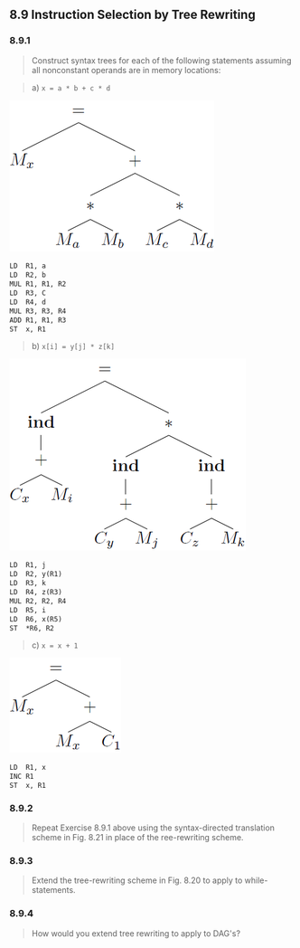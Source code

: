 ## 8.9 Instruction Selection by Tree Rewriting

### 8.9.1

> Construct syntax trees for each of the following statements assuming all nonconstant operands are in memory locations:

> a) `x = a * b + c * d`

![](./img/8.9.1.a.png)

```
LD  R1, a
LD  R2, b
MUL R1, R1, R2
LD  R3, C
LD  R4, d
MUL R3, R3, R4
ADD R1, R1, R3
ST  x, R1
```

> b) `x[i] = y[j] * z[k]`

![](./img/8.9.1.b.png)

```
LD  R1, j
LD  R2, y(R1)
LD  R3, k
LD  R4, z(R3)
MUL R2, R2, R4
LD  R5, i
LD  R6, x(R5)
ST  *R6, R2
```

> c) `x = x + 1`

![](./img/8.9.1.c.png)

```
LD  R1, x
INC R1
ST  x, R1
```

### 8.9.2

> Repeat Exercise 8.9.1 above using the syntax-directed translation scheme in Fig. 8.21 in place of the ree-rewriting scheme.

### 8.9.3

> Extend the tree-rewriting scheme in Fig. 8.20 to apply to while-statements.

### 8.9.4

> How would you extend tree rewriting to apply to DAG's?
